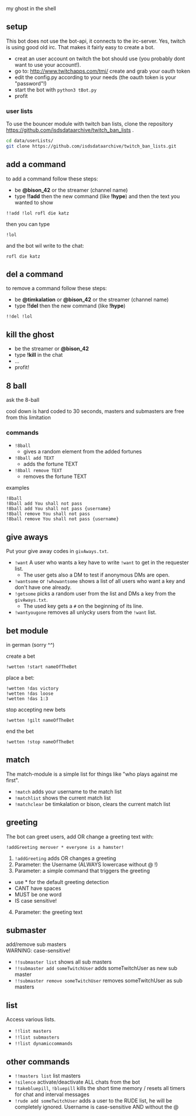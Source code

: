 my ghost in the shell

## setup

This bot does not use the bot-api, it connects to the irc-server. Yes, twitch is using good old irc. That makes it fairly easy to create a bot.

* creat an user account on twitch the bot should use (you probably dont want to use your account!).
* go to: http://www.twitchapps.com/tmi/ create and grab your oauth token
* edit the config.py according to your needs (the oauth token is your "password"!)
* start the bot with `python3 tBot.py`
* profit

### user lists

To use the bouncer module with twitch ban lists, clone the repository https://github.com/isdsdataarchive/twitch_ban_lists .

```bash
cd data/userLists/
git clone https://github.com/isdsdataarchive/twitch_ban_lists.git
```

## add a command

to add a command follow these steps:

* be **@bison_42** or the streamer (channel name)
* type **!!add** then the new command (like **!hype**) and then the text you wanted to show

```
!!add !lol rofl die katz
```

then you can type 
```
!lol
```

and the bot wil write to the chat:
```
rofl die katz
```

## del a command

to remove a command follow these steps:

* be **@timkalation** or **@bison_42** or the streamer (channel name)
* type **!!del** then the new command (like **!hype**)

```
!!del !lol
```

## kill the ghost

* be the streamer or **@bison_42**
* type **!kill** in the chat
* ...
* profit!

## 8 ball

ask the 8-ball  

cool down is hard coded to 30 seconds, masters and submasters are free from this limitation

### commands
* `!8ball`
  * gives a random element from the added fortunes
* `!8ball add TEXT`
  * adds the fortune TEXT
* `!8ball remove TEXT`
  * removes the fortune TEXT

examples
```
!8ball
!8ball add You shall not pass
!8ball add You shall not pass {username}
!8ball remove You shall not pass
!8ball remove You shall not pass {username}
```

## give aways

Put your give away codes in `givAways.txt`.

* `!want` A user who wants a key have to write `!want` to get in the requester list.
  * The user gets also a DM to test if anonymous DMs are open.
* `!wantsome` or `!whowantsome` shows a list of all users who want a key and don't have one already.
* `!getsome` picks a random user from the list and DMs a key from the `givAways.txt`.
  * The used key gets a `#` on the beginning of its line.
* `!wantyougone` removes all unlycky users from the `!want` list.

## bet module

in german (sorry ^^)

create a bet  
```
!wetten !start nameOfTheBet
```

place a bet:  
```
!wetten !das victory
!wetten !das loose 
!wetten !das 1:3
```
 
stop accepting new bets  
```
!wetten !gilt nameOfTheBet
```

end the bet  
```
!wetten !stop nameOfTheBet
```

## match

The match-module is a simple list for things like "who plays against me first".

* `!match` adds your username to the match list
* `!matchlist` shows the current match list
* `!matchclear` be timkalation or bison, clears the current match list

## greeting

The bot can greet users, add OR change a greeting text with:
```
!addGreeting merover * everyone is a hamster!
```

1. `!addGreeting` adds OR changes a greeting
2. Parameter: the Username (ALWAYS lowercase without @ !)
3. Parameter: a simple command that triggers the greeting
  * use * for the default greeting detection
  * CANT have spaces
  * MUST be one word
  * IS case sensitive!
4. Parameter: the greeting text

## submaster

add/remove sub masters  
WARNING: case-sensitive!

* `!!submaster list` shows all sub masters
* `!!submaster add someTwitchUser` adds someTwitchUser as new sub master
* `!!submaster remove someTwitchUser` removes someTwitchUser as sub masters

## list

Access various lists.

* `!!list masters`
* `!!list submasters`
* `!!list dynamiccommands`

## other commands

* `!!masters list` list masters
* `!silence` activate/deactivate ALL chats from the bot
* `!takebluepill`, `!bluepill` kills the short time memory / resets all timers for chat and interval messages
* `!rude add someTwitchUser` adds a user to the RUDE list, he will be completely ignored. Username is case-sensitive AND without the @

